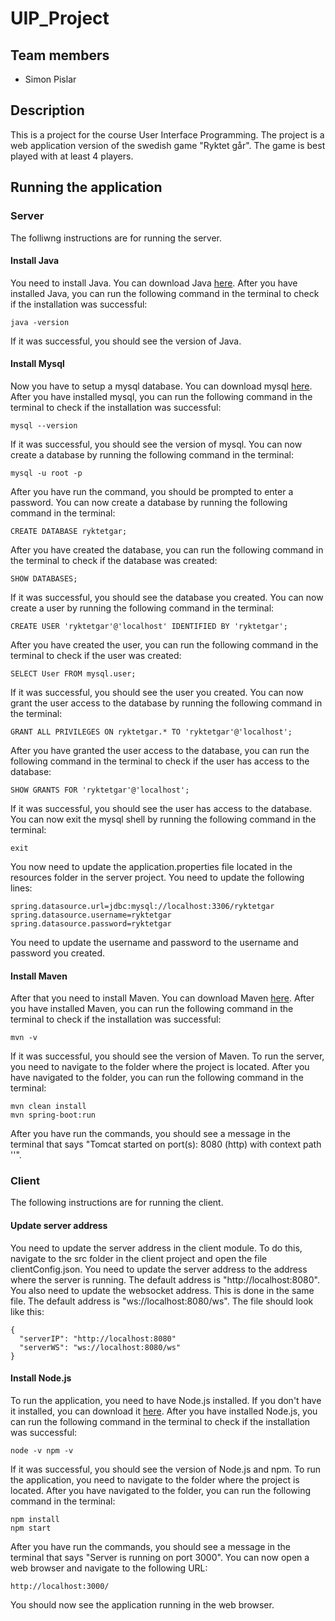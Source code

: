# UIP_Project

## Team members
- Simon Pislar

## Description
This is a project for the course User Interface Programming. The project is a web application version of the swedish game "Ryktet går".
The game is best played with at least 4 players.

## Running the application
### Server
The folliwng instructions are for running the server.
#### Install Java
You need to install Java. You can download Java [here](https://www.oracle.com/java/technologies/javase-jdk11-downloads.html).
After you have installed Java, you can run the following command in the terminal to check if the installation was successful:
```
java -version
```
If it was successful, you should see the version of Java.
#### Install Mysql
Now you have to setup a mysql database. You can download mysql [here](https://dev.mysql.com/downloads/mysql/).
After you have installed mysql, you can run the following command in the terminal to check if the installation was successful:
```
mysql --version
```
If it was successful, you should see the version of mysql. You can now create a database by running the following command in the terminal:
```
mysql -u root -p
```
After you have run the command, you should be prompted to enter a password. You can now create a database by running the following command in the terminal:
```
CREATE DATABASE ryktetgar;
```
After you have created the database, you can run the following command in the terminal to check if the database was created:
```
SHOW DATABASES;
```
If it was successful, you should see the database you created. You can now create a user by running the following command in the terminal:
```
CREATE USER 'ryktetgar'@'localhost' IDENTIFIED BY 'ryktetgar';
```
After you have created the user, you can run the following command in the terminal to check if the user was created:
```
SELECT User FROM mysql.user;
```
If it was successful, you should see the user you created. You can now grant the user access to the database by running the following command in the terminal:
```
GRANT ALL PRIVILEGES ON ryktetgar.* TO 'ryktetgar'@'localhost';
```
After you have granted the user access to the database, you can run the following command in the terminal to check if the user has access to the database:
```
SHOW GRANTS FOR 'ryktetgar'@'localhost';
```
If it was successful, you should see the user has access to the database. You can now exit the mysql shell by running the following command in the terminal:
```
exit
```
You now need to update the application.properties file located in the resources folder in the server project. You need to update the following lines:
```
spring.datasource.url=jdbc:mysql://localhost:3306/ryktetgar
spring.datasource.username=ryktetgar
spring.datasource.password=ryktetgar
```
You need to update the username and password to the username and password you created.
#### Install Maven
After that you need to install Maven. You can download Maven [here](https://maven.apache.org/download.cgi).
After you have installed Maven, you can run the following command in the terminal to check if the installation was successful:
```
mvn -v
```
If it was successful, you should see the version of Maven. To run the server, you need to navigate to the folder where the project is located.
After you have navigated to the folder, you can run the following command in the terminal:
```
mvn clean install
mvn spring-boot:run
```
After you have run the commands, you should see a message in the terminal that says "Tomcat started on port(s): 8080 (http) with context path ''".
### Client
The following instructions are for running the client.
#### Update server address
You need to update the server address in the client module. To do this, navigate to the src folder in the client project and open the file clientConfig.json. 
You need to update the server address to the address where the server is running. The default address is "http://localhost:8080". You also need 
to update the websocket address. This is done in the same file. The default address is "ws://localhost:8080/ws". The file should look like this:
```
{
  "serverIP": "http://localhost:8080"
  "serverWS": "ws://localhost:8080/ws"
}
```
#### Install Node.js
To run the application, you need to have Node.js installed. If you don't have it installed, you can download it [here](https://nodejs.org/en/). 
After you have installed Node.js, you can run the following command in the terminal to check if the installation was successful:
```
node -v npm -v
```
If it was successful, you should see the version of Node.js and npm.
To run the application, you need to navigate to the folder where the project is located.
After you have navigated to the folder, you can run the following command in the terminal:
```
npm install
npm start
```
After you have run the commands, you should see a message in the terminal that says "Server is running on port 3000".
You can now open a web browser and navigate to the following URL:
```
http://localhost:3000/
```
You should now see the application running in the web browser.